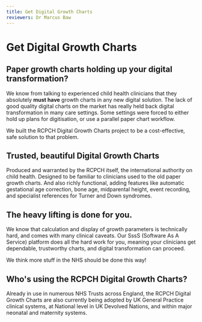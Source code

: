 ```yaml
---
title: Get Digital Growth Charts
reviewers: Dr Marcus Baw
---
```


# Get Digital Growth Charts

## Paper growth charts holding up your digital transformation?

We know from talking to experienced child health clinicians that they absolutely **must have** growth charts in any new digital solution. The lack of good quality digital charts on the market has really held back digital transformation in many care settings. Some settings were forced to either hold up plans for digitisation, or use a parallel paper chart workflow.

We built the RCPCH Digital Growth Charts project to be a cost-effective, safe solution to that problem.

## Trusted, beautiful Digital Growth Charts

Produced and warranted by the RCPCH itself, the international authority on child health. Designed to be familiar to clinicians used to the old paper growth charts. And also richly functional, adding features like automatic gestational age correction, bone age, midparental height, event recording, and specialist references for Turner and Down syndromes.

## The heavy lifting is done for you.

We know that calculation and display of growth parameters is technically hard, and comes with many clinical caveats. Our SssS (Software As A Service) platform does all the hard work for you, meaning your clinicians get dependable, trustworthy charts, and digital transformation can proceed.

We think more stuff in the NHS should be done this way!

## Who's using the RCPCH Digital Growth Charts?

Already in use in numerous NHS Trusts across England, the RCPCH Digital Growth Charts are also currently being adopted by UK General Practice clinical systems, at National level in UK Devolved Nations, and within major neonatal and maternity systems.